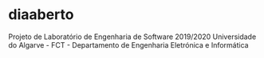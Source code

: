 # diaaberto
Projeto de Laboratório de Engenharia de Software 2019/2020
Universidade do Algarve - FCT - Departamento de Engenharia Eletrónica e Informática
